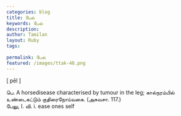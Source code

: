 ```yaml
---
categories: blog
title: பேல்
keywords: பேல்
description: 
author: Tamilan
layout: Ruby
tags: 
 
permalink: பேல்
featured: /images/ttak-48.png
---
```

  
[ pēl ]  
  
பெ. A horsedisease characterised by tumour in the leg; கால்நரம்பில் உண்டைகட்டும் குதிரைநோய்வகை. (அசுவசா. 117.)  
பேலு, I. வி. i. ease ones self